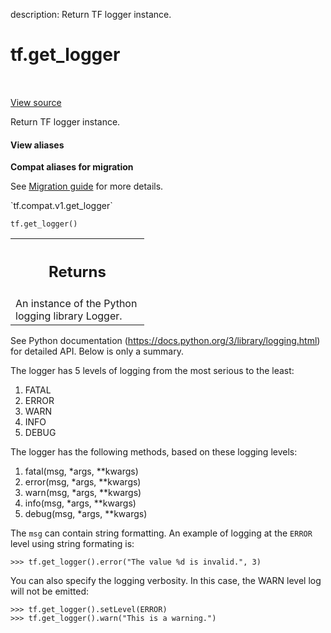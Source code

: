 description: Return TF logger instance.

<div itemscope itemtype="http://developers.google.com/ReferenceObject">
<meta itemprop="name" content="tf.get_logger" />
<meta itemprop="path" content="Stable" />
</div>

# tf.get_logger

<!-- Insert buttons and diff -->

<table class="tfo-notebook-buttons tfo-api nocontent" align="left">

</table>

<a target="_blank" class="external" href="/code/stable/tensorflow/python/platform/tf_logging.py">View source</a>



Return TF logger instance.


<section class="expandable">
  <h4 class="showalways">View aliases</h4>
  <p>
<b>Compat aliases for migration</b>
<p>See
<a href="https://www.tensorflow.org/guide/migrate">Migration guide</a> for
more details.</p>
<p>`tf.compat.v1.get_logger`</p>
</p>
</section>

<pre class="devsite-click-to-copy prettyprint lang-py tfo-signature-link">
<code>tf.get_logger()
</code></pre>



<!-- Placeholder for "Used in" -->


<!-- Tabular view -->
 <table class="responsive fixed orange">
<colgroup><col width="214px"><col></colgroup>
<tr><th colspan="2"><h2 class="add-link">Returns</h2></th></tr>
<tr class="alt">
<td colspan="2">
An instance of the Python logging library Logger.
</td>
</tr>

</table>


See Python documentation (https://docs.python.org/3/library/logging.html)
for detailed API. Below is only a summary.

The logger has 5 levels of logging from the most serious to the least:

1. FATAL
2. ERROR
3. WARN
4. INFO
5. DEBUG

The logger has the following methods, based on these logging levels:

1. fatal(msg, *args, **kwargs)
2. error(msg, *args, **kwargs)
3. warn(msg, *args, **kwargs)
4. info(msg, *args, **kwargs)
5. debug(msg, *args, **kwargs)

The `msg` can contain string formatting.  An example of logging at the `ERROR`
level
using string formating is:

```
>>> tf.get_logger().error("The value %d is invalid.", 3)
```

You can also specify the logging verbosity.  In this case, the
WARN level log will not be emitted:

```
>>> tf.get_logger().setLevel(ERROR)
>>> tf.get_logger().warn("This is a warning.")
```